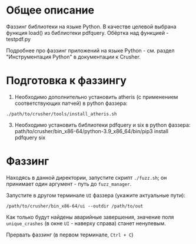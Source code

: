 # Общее описание

Фаззинг библиотеки на языке Python.
В качестве целевой выбрана функция load() из библиотеки pdfquery.
Обёртка над функцией - testpdf.py

Подробнее про фаззинг приложений на языке Python - см. раздел "Инструментация Python" в документации к Crusher.

# Подготовка к фаззингу
1. Необходимо дополнительно установить atheris (с применением соответствующих патчей) в python фаззера:
```shell
./path/to/crusher/tools/install_atheris.sh
```
3. Необходимо установить библиотеки pdfquery и six в python фаззера:
path/to/crusher/bin_x86-64/python-3.9_x86_64/bin/pip3 install pdfquery six

# Фаззинг

Находясь в данной директории, запустите скрипт `./fuzz.sh`;
он принимает один аргумент - путь до `fuzz_manager`.

Запустите в другом терминале `UI` фаззера (укажите актуальные пути):
```shell
/path/to/crusher/bin_x86-64/ui --outdir /path/to/out
```

Как только будут найдены аварийные завершения, значение поля `unique_crashes` (в окне `UI` - наверху справа) станет ненулевым.

Прервать фаззинг (в первом терминале, `Ctrl + С`)
